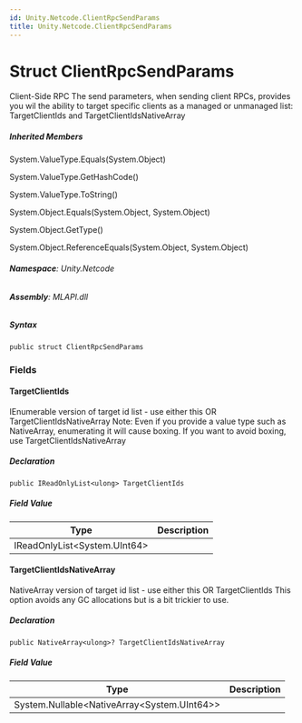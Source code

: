 ```yaml
---
id: Unity.Netcode.ClientRpcSendParams
title: Unity.Netcode.ClientRpcSendParams
---
```


# Struct ClientRpcSendParams


Client-Side RPC The send parameters, when sending client RPCs, provides
you wil the ability to target specific clients as a managed or unmanaged
list: TargetClientIds and TargetClientIdsNativeArray







##### Inherited Members



System.ValueType.Equals(System.Object)





System.ValueType.GetHashCode()





System.ValueType.ToString()





System.Object.Equals(System.Object, System.Object)





System.Object.GetType()





System.Object.ReferenceEquals(System.Object, System.Object)





###### **Namespace**: Unity.Netcode

###### **Assembly**: MLAPI.dll

##### Syntax


``` lang-csharp
public struct ClientRpcSendParams
```



### Fields

#### TargetClientIds


IEnumerable version of target id list - use either this OR
TargetClientIdsNativeArray Note: Even if you provide a value type such
as NativeArray, enumerating it will cause boxing. If you want to avoid
boxing, use TargetClientIdsNativeArray






##### Declaration


``` lang-csharp
public IReadOnlyList<ulong> TargetClientIds
```



##### Field Value

| Type                           | Description |
|--------------------------------|-------------|
| IReadOnlyList\<System.UInt64\> |             |

#### TargetClientIdsNativeArray


NativeArray version of target id list - use either this OR
TargetClientIds This option avoids any GC allocations but is a bit
trickier to use.






##### Declaration


``` lang-csharp
public NativeArray<ulong>? TargetClientIdsNativeArray
```



##### Field Value

| Type                                            | Description |
|-------------------------------------------------|-------------|
| System.Nullable\<NativeArray\<System.UInt64\>\> |             |



